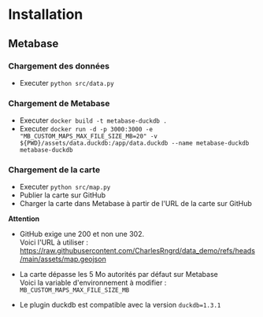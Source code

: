 # Installation

## Metabase

### Chargement des données

- Executer `python src/data.py`

### Chargement de Metabase

- Executer `docker build -t metabase-duckdb .`
- Executer `docker run -d -p 3000:3000 -e "MB_CUSTOM_MAPS_MAX_FILE_SIZE_MB=20" -v ${PWD}/assets/data.duckdb:/app/data.duckdb --name metabase-duckdb metabase-duckdb`

### Chargement de la carte

- Executer `python src/map.py`
- Publier la carte sur GitHub
- Charger la carte dans Metabase à partir de l'URL de la carte sur GitHub

**Attention**

- GitHub exige une 200 et non une 302.<br>
Voici l'URL à utiliser : https://raw.githubusercontent.com/CharlesRngrd/data_demo/refs/heads/main/assets/map.geojson

- La carte dépasse les 5 Mo autorités par défaut sur Metabase<br>
Voici la variable d'environnement à modifier : `MB_CUSTOM_MAPS_MAX_FILE_SIZE_MB`

- Le plugin duckdb est compatible avec la version `duckdb=1.3.1`
